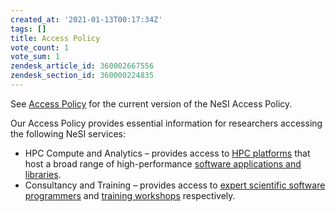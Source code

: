 ```yaml
---
created_at: '2021-01-13T00:17:34Z'
tags: []
title: Access Policy
vote_count: 1
vote_sum: 1
zendesk_article_id: 360002667556
zendesk_section_id: 360000224835
---
```


See [Access Policy](https://www.nesi.org.nz/services/high-performance-computing-and-analytics/guidelines/access-policy) for
the current version of the NeSI Access Policy.

Our Access Policy provides essential information for researchers
accessing the following NeSI services:

- HPC Compute and Analytics – provides access to
    [HPC platforms](../../Scientific_Computing/The_NeSI_High_Performance_Computers/index.md)
    that host a broad range of high-performance
    [software applications and libraries](https://www.nesi.org.nz/services/high-performance-computing/software).
- Consultancy and Training – provides access to
    [expert scientific software programmers](https://www.nesi.org.nz/about-us/who-we-are) and
    [training workshops](https://www.nesi.org.nz/services/computational-science-team/workshops) respectively.
